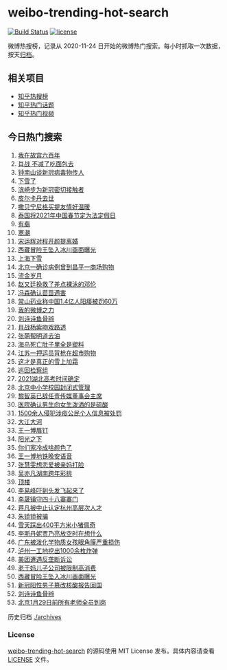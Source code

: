 # weibo-trending-hot-search

[![Build Status](https://github.com/justjavac/weibo-trending-hot-search/workflows/ci/badge.svg?branch=master)](https://github.com/justjavac/weibo-trending-hot-search/actions)
[![license](https://img.shields.io/github/license/justjavac/weibo-trending-hot-search)](https://github.com/justjavac/weibo-trending-hot-search/blob/master/LICENSE)

微博热搜榜，记录从 2020-11-24 日开始的微博热门搜索。每小时抓取一次数据，按天[归档](./archives)。

## 相关项目

- [知乎热搜榜](https://github.com/justjavac/zhihu-trending-top-search)
- [知乎热门话题](https://github.com/justjavac/zhihu-trending-hot-questions)
- [知乎热门视频](https://github.com/justjavac/zhihu-trending-hot-video)

## 今日热门搜索

<!-- BEGIN -->
<!-- 最后更新时间 Wed Dec 30 2020 01:51:41 GMT+0800 (CST) -->
1. [我在故宫六百年](https://s.weibo.com//weibo?q=%23%E6%88%91%E5%9C%A8%E6%95%85%E5%AE%AB%E5%85%AD%E7%99%BE%E5%B9%B4%23&Refer=new_time)
1. [肖战 不减了吃面包去](https://s.weibo.com//weibo?q=%E8%82%96%E6%88%98%20%E4%B8%8D%E5%87%8F%E4%BA%86%E5%90%83%E9%9D%A2%E5%8C%85%E5%8E%BB&Refer=top)
1. [钟南山谈新冠病毒物传人](https://s.weibo.com//weibo?q=%23%E9%92%9F%E5%8D%97%E5%B1%B1%E8%B0%88%E6%96%B0%E5%86%A0%E7%97%85%E6%AF%92%E7%89%A9%E4%BC%A0%E4%BA%BA%23&Refer=top)
1. [下雪了](https://s.weibo.com//weibo?q=%E4%B8%8B%E9%9B%AA%E4%BA%86&Refer=top)
1. [滨崎步为新冠密切接触者](https://s.weibo.com//weibo?q=%E6%BB%A8%E5%B4%8E%E6%AD%A5%E4%B8%BA%E6%96%B0%E5%86%A0%E5%AF%86%E5%88%87%E6%8E%A5%E8%A7%A6%E8%80%85&Refer=top)
1. [皮尔卡丹去世](https://s.weibo.com//weibo?q=%23%E7%9A%AE%E5%B0%94%E5%8D%A1%E4%B8%B9%E5%8E%BB%E4%B8%96%23&Refer=top)
1. [撒贝宁尼格买提友情好温暖](https://s.weibo.com//weibo?q=%23%E6%92%92%E8%B4%9D%E5%AE%81%E5%B0%BC%E6%A0%BC%E4%B9%B0%E6%8F%90%E5%8F%8B%E6%83%85%E5%A5%BD%E6%B8%A9%E6%9A%96%23&Refer=top)
1. [泰国将2021年中国春节定为法定假日](https://s.weibo.com//weibo?q=%23%E6%B3%B0%E5%9B%BD%E5%B0%862021%E5%B9%B4%E4%B8%AD%E5%9B%BD%E6%98%A5%E8%8A%82%E5%AE%9A%E4%B8%BA%E6%B3%95%E5%AE%9A%E5%81%87%E6%97%A5%23&Refer=top)
1. [有翡](https://s.weibo.com//weibo?q=%E6%9C%89%E7%BF%A1&Refer=top)
1. [寒潮](https://s.weibo.com//weibo?q=%E5%AF%92%E6%BD%AE&Refer=top)
1. [宋运辉对程开颜提离婚](https://s.weibo.com//weibo?q=%23%E5%AE%8B%E8%BF%90%E8%BE%89%E5%AF%B9%E7%A8%8B%E5%BC%80%E9%A2%9C%E6%8F%90%E7%A6%BB%E5%A9%9A%23&Refer=top)
1. [西藏冒险王坠入冰川画面曝光](https://s.weibo.com//weibo?q=%E8%A5%BF%E8%97%8F%E5%86%92%E9%99%A9%E7%8E%8B%E5%9D%A0%E5%85%A5%E5%86%B0%E5%B7%9D%E7%94%BB%E9%9D%A2%E6%9B%9D%E5%85%89&Refer=top)
1. [上海下雪](https://s.weibo.com//weibo?q=%E4%B8%8A%E6%B5%B7%E4%B8%8B%E9%9B%AA&Refer=top)
1. [北京一确诊病例曾到昌平一商场购物](https://s.weibo.com//weibo?q=%23%E5%8C%97%E4%BA%AC%E4%B8%80%E7%A1%AE%E8%AF%8A%E7%97%85%E4%BE%8B%E6%9B%BE%E5%88%B0%E6%98%8C%E5%B9%B3%E4%B8%80%E5%95%86%E5%9C%BA%E8%B4%AD%E7%89%A9%23&Refer=top)
1. [流金岁月](https://s.weibo.com//weibo?q=%E6%B5%81%E9%87%91%E5%B2%81%E6%9C%88&Refer=top)
1. [赵又廷挽救了差点裸泳的邓伦](https://s.weibo.com//weibo?q=%23%E8%B5%B5%E5%8F%88%E5%BB%B7%E6%8C%BD%E6%95%91%E4%BA%86%E5%B7%AE%E7%82%B9%E8%A3%B8%E6%B3%B3%E7%9A%84%E9%82%93%E4%BC%A6%23&Refer=top)
1. [冯森确认苗苗遇害](https://s.weibo.com//weibo?q=%23%E5%86%AF%E6%A3%AE%E7%A1%AE%E8%AE%A4%E8%8B%97%E8%8B%97%E9%81%87%E5%AE%B3%23&Refer=top)
1. [常山药业称中国1.4亿人阳痿被罚60万](https://s.weibo.com//weibo?q=%23%E5%B8%B8%E5%B1%B1%E8%8D%AF%E4%B8%9A%E7%A7%B0%E4%B8%AD%E5%9B%BD1.4%E4%BA%BF%E4%BA%BA%E9%98%B3%E7%97%BF%E8%A2%AB%E7%BD%9A60%E4%B8%87%23&Refer=top)
1. [我的微博之力](https://s.weibo.com//weibo?q=%23%E6%88%91%E7%9A%84%E5%BE%AE%E5%8D%9A%E4%B9%8B%E5%8A%9B%23&Refer=top)
1. [刘诗诗鱼骨辫](https://s.weibo.com//weibo?q=%E5%88%98%E8%AF%97%E8%AF%97%E9%B1%BC%E9%AA%A8%E8%BE%AB&Refer=top)
1. [肖战杨紫吻戏路透](https://s.weibo.com//weibo?q=%23%E8%82%96%E6%88%98%E6%9D%A8%E7%B4%AB%E5%90%BB%E6%88%8F%E8%B7%AF%E9%80%8F%23&Refer=top)
1. [张萌帮明道去油](https://s.weibo.com//weibo?q=%23%E5%BC%A0%E8%90%8C%E5%B8%AE%E6%98%8E%E9%81%93%E5%8E%BB%E6%B2%B9%23&Refer=top)
1. [海鸟死亡肚子里全是塑料](https://s.weibo.com//weibo?q=%23%E6%B5%B7%E9%B8%9F%E6%AD%BB%E4%BA%A1%E8%82%9A%E5%AD%90%E9%87%8C%E5%85%A8%E6%98%AF%E5%A1%91%E6%96%99%23&Refer=top)
1. [江苏一押运员背枪在超市购物](https://s.weibo.com//weibo?q=%E6%B1%9F%E8%8B%8F%E4%B8%80%E6%8A%BC%E8%BF%90%E5%91%98%E8%83%8C%E6%9E%AA%E5%9C%A8%E8%B6%85%E5%B8%82%E8%B4%AD%E7%89%A9&Refer=top)
1. [这才是真正的雪上加霜](https://s.weibo.com//weibo?q=%23%E8%BF%99%E6%89%8D%E6%98%AF%E7%9C%9F%E6%AD%A3%E7%9A%84%E9%9B%AA%E4%B8%8A%E5%8A%A0%E9%9C%9C%23&Refer=top)
1. [巡回检察组](https://s.weibo.com//weibo?q=%E5%B7%A1%E5%9B%9E%E6%A3%80%E5%AF%9F%E7%BB%84&Refer=top)
1. [2021湖北高考时间确定](https://s.weibo.com//weibo?q=2021%E6%B9%96%E5%8C%97%E9%AB%98%E8%80%83%E6%97%B6%E9%97%B4%E7%A1%AE%E5%AE%9A&Refer=top)
1. [北京中小学校园封闭式管理](https://s.weibo.com//weibo?q=%23%E5%8C%97%E4%BA%AC%E4%B8%AD%E5%B0%8F%E5%AD%A6%E6%A0%A1%E5%9B%AD%E5%B0%81%E9%97%AD%E5%BC%8F%E7%AE%A1%E7%90%86%23&Refer=top)
1. [黎智英已辞任壹传媒董事会主席](https://s.weibo.com//weibo?q=%23%E9%BB%8E%E6%99%BA%E8%8B%B1%E5%B7%B2%E8%BE%9E%E4%BB%BB%E5%A3%B9%E4%BC%A0%E5%AA%92%E8%91%A3%E4%BA%8B%E4%BC%9A%E4%B8%BB%E5%B8%AD%23&Refer=top)
1. [医院确认男生向女生泼洒的是硫酸](https://s.weibo.com//weibo?q=%23%E5%8C%BB%E9%99%A2%E7%A1%AE%E8%AE%A4%E7%94%B7%E7%94%9F%E5%90%91%E5%A5%B3%E7%94%9F%E6%B3%BC%E6%B4%92%E7%9A%84%E6%98%AF%E7%A1%AB%E9%85%B8%23&Refer=top)
1. [1500余人侵犯涉疫公民个人信息被处罚](https://s.weibo.com//weibo?q=%231500%E4%BD%99%E4%BA%BA%E4%BE%B5%E7%8A%AF%E6%B6%89%E7%96%AB%E5%85%AC%E6%B0%91%E4%B8%AA%E4%BA%BA%E4%BF%A1%E6%81%AF%E8%A2%AB%E5%A4%84%E7%BD%9A%23&Refer=top)
1. [大江大河](https://s.weibo.com//weibo?q=%E5%A4%A7%E6%B1%9F%E5%A4%A7%E6%B2%B3&Refer=top)
1. [王一博眉钉](https://s.weibo.com//weibo?q=%23%E7%8E%8B%E4%B8%80%E5%8D%9A%E7%9C%89%E9%92%89%23&Refer=top)
1. [阳光之下](https://s.weibo.com//weibo?q=%E9%98%B3%E5%85%89%E4%B9%8B%E4%B8%8B&Refer=top)
1. [你们家冷成啥颜色了](https://s.weibo.com//weibo?q=%23%E4%BD%A0%E4%BB%AC%E5%AE%B6%E5%86%B7%E6%88%90%E5%95%A5%E9%A2%9C%E8%89%B2%E4%BA%86%23&Refer=top)
1. [王一博地铁晚安语音](https://s.weibo.com//weibo?q=%23%E7%8E%8B%E4%B8%80%E5%8D%9A%E5%9C%B0%E9%93%81%E6%99%9A%E5%AE%89%E8%AF%AD%E9%9F%B3%23&Refer=top)
1. [张慧雯想恋爱被亲妈打脸](https://s.weibo.com//weibo?q=%23%E5%BC%A0%E6%85%A7%E9%9B%AF%E6%83%B3%E6%81%8B%E7%88%B1%E8%A2%AB%E4%BA%B2%E5%A6%88%E6%89%93%E8%84%B8%23&Refer=top)
1. [吴亦凡湖南跨年彩排](https://s.weibo.com//weibo?q=%23%E5%90%B4%E4%BA%A6%E5%87%A1%E6%B9%96%E5%8D%97%E8%B7%A8%E5%B9%B4%E5%BD%A9%E6%8E%92%23&Refer=top)
1. [顶楼](https://s.weibo.com//weibo?q=%E9%A1%B6%E6%A5%BC&Refer=top)
1. [李易峰吓到头发飞起来了](https://s.weibo.com//weibo?q=%23%E6%9D%8E%E6%98%93%E5%B3%B0%E5%90%93%E5%88%B0%E5%A4%B4%E5%8F%91%E9%A3%9E%E8%B5%B7%E6%9D%A5%E4%BA%86%23&Refer=top)
1. [李晟镇守四十八寨寨门](https://s.weibo.com//weibo?q=%23%E6%9D%8E%E6%99%9F%E9%95%87%E5%AE%88%E5%9B%9B%E5%8D%81%E5%85%AB%E5%AF%A8%E5%AF%A8%E9%97%A8%23&Refer=top)
1. [蒋凡被中止认定杭州高层次人才](https://s.weibo.com//weibo?q=%23%E8%92%8B%E5%87%A1%E8%A2%AB%E4%B8%AD%E6%AD%A2%E8%AE%A4%E5%AE%9A%E6%9D%AD%E5%B7%9E%E9%AB%98%E5%B1%82%E6%AC%A1%E4%BA%BA%E6%89%8D%23&Refer=top)
1. [朱锁锁被骗](https://s.weibo.com//weibo?q=%23%E6%9C%B1%E9%94%81%E9%94%81%E8%A2%AB%E9%AA%97%23&Refer=top)
1. [雪天踩出400平方米小猪佩奇](https://s.weibo.com//weibo?q=%E9%9B%AA%E5%A4%A9%E8%B8%A9%E5%87%BA400%E5%B9%B3%E6%96%B9%E7%B1%B3%E5%B0%8F%E7%8C%AA%E4%BD%A9%E5%A5%87&Refer=top)
1. [李斯丹妮贾乃亮放空时在想什么](https://s.weibo.com//weibo?q=%23%E6%9D%8E%E6%96%AF%E4%B8%B9%E5%A6%AE%E8%B4%BE%E4%B9%83%E4%BA%AE%E6%94%BE%E7%A9%BA%E6%97%B6%E5%9C%A8%E6%83%B3%E4%BB%80%E4%B9%88%23&Refer=top)
1. [广东被泼化学物质女孩眼角膜严重损伤](https://s.weibo.com//weibo?q=%23%E5%B9%BF%E4%B8%9C%E8%A2%AB%E6%B3%BC%E5%8C%96%E5%AD%A6%E7%89%A9%E8%B4%A8%E5%A5%B3%E5%AD%A9%E7%9C%BC%E8%A7%92%E8%86%9C%E4%B8%A5%E9%87%8D%E6%8D%9F%E4%BC%A4%23&Refer=top)
1. [泸州一工地挖出1000余枚炸弹](https://s.weibo.com//weibo?q=%23%E6%B3%B8%E5%B7%9E%E4%B8%80%E5%B7%A5%E5%9C%B0%E6%8C%96%E5%87%BA1000%E4%BD%99%E6%9E%9A%E7%82%B8%E5%BC%B9%23&Refer=top)
1. [美团遭遇反垄断诉讼](https://s.weibo.com//weibo?q=%E7%BE%8E%E5%9B%A2%E9%81%AD%E9%81%87%E5%8F%8D%E5%9E%84%E6%96%AD%E8%AF%89%E8%AE%BC&Refer=top)
1. [老干妈儿子公司被限制高消费](https://s.weibo.com//weibo?q=%E8%80%81%E5%B9%B2%E5%A6%88%E5%84%BF%E5%AD%90%E5%85%AC%E5%8F%B8%E8%A2%AB%E9%99%90%E5%88%B6%E9%AB%98%E6%B6%88%E8%B4%B9&Refer=top)
1. [西藏冒险王坠入冰川画面曝光](https://s.weibo.com//weibo?q=%23%E8%A5%BF%E8%97%8F%E5%86%92%E9%99%A9%E7%8E%8B%E5%9D%A0%E5%85%A5%E5%86%B0%E5%B7%9D%E7%94%BB%E9%9D%A2%E6%9B%9D%E5%85%89%23&Refer=top)
1. [新冠阳性男子篡改核酸报告回国](https://s.weibo.com//weibo?q=%23%E6%96%B0%E5%86%A0%E9%98%B3%E6%80%A7%E7%94%B7%E5%AD%90%E7%AF%A1%E6%94%B9%E6%A0%B8%E9%85%B8%E6%8A%A5%E5%91%8A%E5%9B%9E%E5%9B%BD%23&Refer=top)
1. [刘诗诗鱼骨辫](https://s.weibo.com//weibo?q=%23%E5%88%98%E8%AF%97%E8%AF%97%E9%B1%BC%E9%AA%A8%E8%BE%AB%23&Refer=top)
1. [北京1月29日前所有老师全员到岗](https://s.weibo.com//weibo?q=%23%E5%8C%97%E4%BA%AC1%E6%9C%8829%E6%97%A5%E5%89%8D%E6%89%80%E6%9C%89%E8%80%81%E5%B8%88%E5%85%A8%E5%91%98%E5%88%B0%E5%B2%97%23&Refer=top)
<!-- END -->

历史归档 [./archives](./archives)

### License

[weibo-trending-hot-search](https://github.com/justjavac/weibo-trending-hot-search) 的源码使用 MIT License 发布。具体内容请查看 [LICENSE](./LICENSE) 文件。
